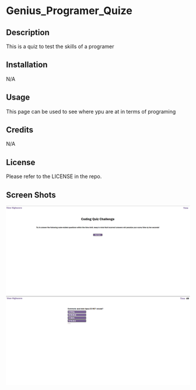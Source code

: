 # Genius_Programer_Quize

## Description

This is a quiz to test the skills of a programer

## Installation

N/A

## Usage

This page can be used to see where ypu are at in terms of programing
## Credits

N/A

## License
Please refer to the LICENSE in the repo.

## Screen Shots
![Screenshot of site](https://github.com/Jett65/Genius_Programer_Quize/blob/main/assets/images/pageOne.png)
![Screenshot of site](https://github.com/Jett65/Genius_Programer_Quize/blob/main/assets/images/pageTwo.png)
